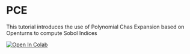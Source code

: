 # PCE 

This tutorial introduces the use of Polynomial Chas Expansion based on Openturns to compute Sobol Indices


[![Open In Colab](https://colab.research.google.com/assets/colab-badge.svg)](https://colab.research.google.com/github/dbetteb/early-ML/blob/master/10_PCE_SOBOL/PCE_SOBOL_notebook.ipynb)


